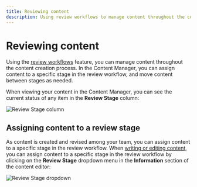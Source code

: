 ```yaml
---
title: Reviewing content
description: Using review workflows to manage content throughout the content creation process.
---
```


# Reviewing content <EnterpriseBadge /> <AlphaBadge />

Using the [review workflows](/user-docs/settings/review-workflows) feature, you can manage content throughout the content creation process. In the Content Manager, you can assign content to a specific stage in the review workflow, and move content between stages as needed.

When viewing your content in the Content Manager, you can see the current status of any item in the **Review Stage** column:

![Review Stage column](/img/assets/content-manager/review-stage-column.png)

## Assigning content to a review stage

As content is created and revised among your team, you can assign content to a specific stage in the review workflow. When [writing or editing content](/user-docs/content-manager/writing-content), you can assign content to a specific stage in the review workflow by clicking on the **Review Stage** dropdown menu in the **Information** section of the content editor:

![Review Stage dropdown](/img/assets/content-manager/review-stage-dropdown.png)

<FeedbackPlaceholder />
